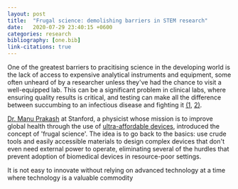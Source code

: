 ```yaml
---
layout: post
title:  "Frugal science: demolishing barriers in STEM research"
date:   2020-07-29 23:40:15 +0600
categories: research
bibliography: [one.bib]
link-citations: true
---
```


One of the greatest barriers to pracitising science in the developing world is the lack of access to expensive analytical instruments and equipment, some often unheard of by a researcher unless they've had the chance to visit a well-equipped lab. This can be a significant problem in clinical labs, where ensuring quality results is critical, and testing can make all the difference between succumbing to an infectious disease and fighting it [(1](https://labmedicineblog.com/2017/11/06/the-challenges-of-clinical-laboratories-in-developing-countries/), [2)](https://pubmed.ncbi.nlm.nih.gov/10703780/).

[Dr. Manu Prakash](https://ui.adsabs.harvard.edu/abs/2018APS..MARP61004P/abstract) at Stanford, a physicist whose mission is to improve global health through the use of [ultra-affordable devices](https://today.mims.com/frugal-science--one-man-s-quest-to-revolutionise-healthcare-and-science), introduced the concept of 'frugal science'. The idea is to go back to the basics: use crude tools and easily accessible materials to design complex devices that don't even need external power to operate, eliminating several of the hurdles that prevent adoption of biomedical devices in resource-poor settings.

It is not easy to innovate without relying on advanced technology at a time where technology is a valuable commodity


